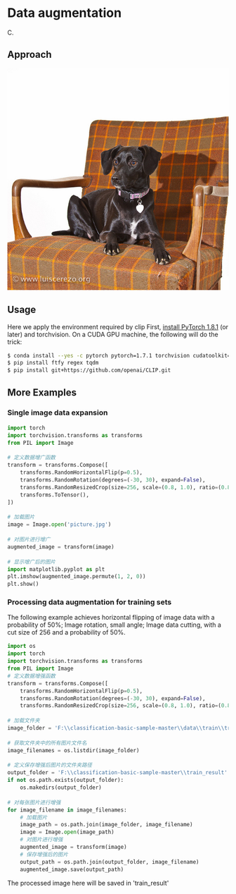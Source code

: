# Data augmentation


C.

## Approach

![picture](picture.jpg)



## Usage

Here we apply the environment required by clip
First, [install PyTorch 1.8.1](https://pytorch.org/get-started/locally/) (or later) and torchvision. On a CUDA GPU machine, the following will do the trick:

```bash
$ conda install --yes -c pytorch pytorch=1.7.1 torchvision cudatoolkit=10.2
$ pip install ftfy regex tqdm
$ pip install git+https://github.com/openai/CLIP.git
```

## More Examples

### Single image data expansion



```python
import torch
import torchvision.transforms as transforms
from PIL import Image

# 定义数据增广函数
transform = transforms.Compose([
    transforms.RandomHorizontalFlip(p=0.5),
    transforms.RandomRotation(degrees=(-30, 30), expand=False),
    transforms.RandomResizedCrop(size=256, scale=(0.8, 1.0), ratio=(0.8, 1.2)),
    transforms.ToTensor(),
])

# 加载图片
image = Image.open('picture.jpg')

# 对图片进行增广
augmented_image = transform(image)

# 显示增广后的图片
import matplotlib.pyplot as plt
plt.imshow(augmented_image.permute(1, 2, 0))
plt.show()
```



### Processing data augmentation for training sets

The following example achieves horizontal flipping of image data with a probability of 50%; Image rotation, small angle; Image data cutting, with a cut size of 256 and a probability of 50%.

```python
import os
import torch
import torchvision.transforms as transforms
from PIL import Image
# 定义数据增强函数
transform = transforms.Compose([
    transforms.RandomHorizontalFlip(p=0.5),
    transforms.RandomRotation(degrees=(-30, 30), expand=False),
    transforms.RandomResizedCrop(size=256, scale=(0.8, 1.0), ratio=(0.8, 1.2)),])

# 加载文件夹
image_folder = 'F:\\classification-basic-sample-master\\data\\train\\train'

# 获取文件夹中的所有图片文件名
image_filenames = os.listdir(image_folder)

# 定义保存增强后图片的文件夹路径
output_folder = 'F:\\classification-basic-sample-master\\train_result'
if not os.path.exists(output_folder):
    os.makedirs(output_folder)

# 对每张图片进行增强
for image_filename in image_filenames:
    # 加载图片
    image_path = os.path.join(image_folder, image_filename)
    image = Image.open(image_path)
    # 对图片进行增强
    augmented_image = transform(image)
    # 保存增强后的图片
    output_path = os.path.join(output_folder, image_filename)
    augmented_image.save(output_path)
```

The processed image here will be saved in 'train_result'

